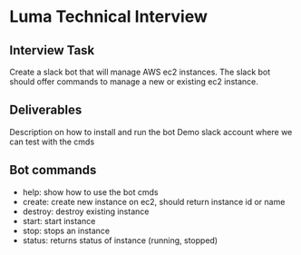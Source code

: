 # Luma Technical Interview

## Interview Task

Create a slack bot that will manage AWS ec2 instances. The slack bot should offer commands to manage a new or existing ec2 instance.

## Deliverables

Description on how to install and run the bot
Demo slack account where we can test with the cmds

## Bot commands

* help: show how to use the bot cmds
* create: create new instance on ec2, should return instance id or name
* destroy: destroy existing instance
* start: start instance
* stop: stops an instance
* status: returns status of instance  (running, stopped)
